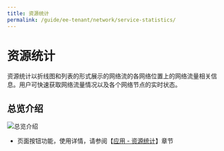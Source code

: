 ```yaml
---
title: 资源统计
permalink: /guide/ee-tenant/network/service-statistics/
---
```


# 资源统计

资源统计以折线图和列表的形式展示的网络流的各网络位置上的网络流量相关信息。用户可快速获取网络流量情况以及各个网络节点的实时状态。

## 总览介绍

![总览介绍](https://yunshan-guangzhou.oss-cn-beijing.aliyuncs.com/pub/pic/20230921650c09d0c6aea.png)

- 页面按钮功能，使用详情，请参阅【[应用 - 资源统计](../application/service-list/)】章节
